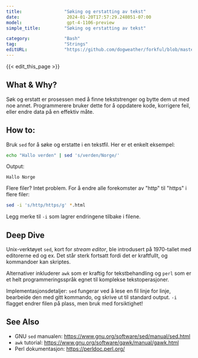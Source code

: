 ```yaml
---
title:                "Søking og erstatting av tekst"
date:                  2024-01-20T17:57:29.248051-07:00
model:                 gpt-4-1106-preview
simple_title:         "Søking og erstatting av tekst"

category:             "Bash"
tag:                  "Strings"
editURL:              "https://github.com/dogweather/forkful/blob/master/content/no/bash/searching-and-replacing-text.md"
---
```


{{< edit_this_page >}}

## What & Why?
Søk og erstatt er prosessen med å finne tekststrenger og bytte dem ut med noe annet. Programmerere bruker dette for å oppdatere kode, korrigere feil, eller endre data på en effektiv måte.

## How to:
Bruk `sed` for å søke og erstatte i en tekstfil. Her er et enkelt eksempel:

```Bash
echo "Hallo verden" | sed 's/verden/Norge/'
```

Output:

```
Hallo Norge
```

Flere filer? Intet problem. For å endre alle forekomster av "http" til "https" i flere filer:

```Bash
sed -i 's/http/https/g' *.html
```

Legg merke til `-i` som lagrer endringene tilbake i filene.

## Deep Dive
Unix-verktøyet `sed`, kort for *stream editor*, ble introdusert på 1970-tallet med editorerne ed og ex. Det står sterk fortsatt fordi det er kraftfullt, og kommandoer kan skriptes.

Alternativer inkluderer `awk` som er kraftig for tekstbehandling og `perl` som er et helt programmeringsspråk egnet til komplekse tekstoperasjoner.

Implementasjonsdetaljer: `sed` fungerar ved å lese en fil linje for linje, bearbeide den med gitt kommando, og skrive ut til standard output. `-i` flagget endrer filen på plass, men bruk med forsiktighet!

## See Also
- GNU `sed` manualen: https://www.gnu.org/software/sed/manual/sed.html
- `awk` tutorial: https://www.gnu.org/software/gawk/manual/gawk.html
- Perl dokumentasjon: https://perldoc.perl.org/
